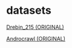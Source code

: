 # datasets

[Drebin_215 (ORIGINAL)](https://figshare.com/articles/dataset/Android_malware_dataset_for_machine_learning_2/5854653)

[Androcrawl (ORIGINAL)](https://github.com/phretor/ransom.mobi/blob/gh-pages/f/filter.7z)

